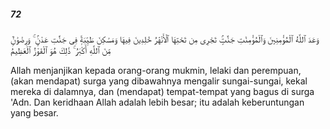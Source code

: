 ##### 72

<span class="ayah">وَعَدَ ٱللَّهُ ٱلْمُؤْمِنِينَ وَٱلْمُؤْمِنَٰتِ جَنَّٰتٍۢ تَجْرِى مِن تَحْتِهَا ٱلْأَنْهَٰرُ خَٰلِدِينَ فِيهَا وَمَسَٰكِنَ طَيِّبَةًۭ فِى جَنَّٰتِ عَدْنٍۢ ۚ وَرِضْوَٰنٌۭ مِّنَ ٱللَّهِ أَكْبَرُ ۚ ذَٰلِكَ هُوَ ٱلْفَوْزُ ٱلْعَظِيمُ</span>

<span class="ayah_translation">Allah menjanjikan kepada orang-orang mukmin, lelaki dan perempuan, (akan mendapat) surga yang dibawahnya mengalir sungai-sungai, kekal mereka di dalamnya, dan (mendapat) tempat-tempat yang bagus di surga 'Adn. Dan keridhaan Allah adalah lebih besar; itu adalah keberuntungan yang besar.</span>
